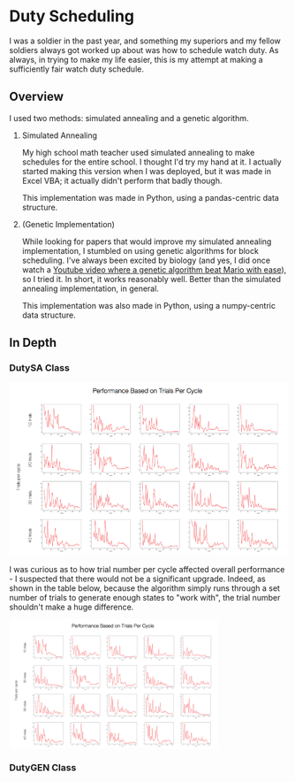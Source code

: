 # Duty Scheduling
I was a soldier in the past year, and something my superiors and my fellow soldiers always got worked up about was how to schedule watch duty. As always, in trying to make my life easier, this is my attempt at making a sufficiently fair watch duty schedule. 

## Overview
I used two methods: simulated annealing and a genetic algorithm. 

1. Simulated Annealing

   My high school math teacher used simulated annealing to make schedules for the entire school. I thought I'd try my hand at it. I actually started making this version when I was deployed, but it was made in Excel VBA; it actually didn't perform that badly though.

   This implementation was made in Python, using a pandas-centric data structure.

2. (Genetic Implementation)

   While looking for papers that would improve my simulated annealing implementation, I stumbled on using genetic algorithms for block scheduling. I've always been excited by biology (and yes, I did once watch a [Youtube video where a genetic algorithm beat Mario with ease](https://www.youtube.com/watch?v=qv6UVOQ0F44 "Genetically superior Mario video")), so I tried it. In short, it works reasonably well. Better than the simulated annealing implementation, in general.

   This implementation was also made in Python, using a numpy-centric data structure.

## In Depth
### DutySA Class

![](https://github.com/ajeon66/scheduling/blob/master/images/results/combined.png "Performance Based on Trials Per Cycle")


I was curious as to how trial number per cycle affected overall performance - I suspected that there would not be a significant upgrade. Indeed, as shown in the table below, because the algorithm simply runs through a set number of trials to generate enough states to "work with", the trial number shouldn't make a huge difference. 

<img src="https://github.com/ajeon66/scheduling/blob/master/images/results/combined.png" width="75%" height="75%" align="middle">

### DutyGEN Class




